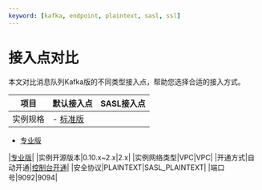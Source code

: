 ```yaml
---
keyword: [kafka, endpoint, plaintext, sasl, ssl]
---
```


# 接入点对比

本文对比消息队列Kafka版的不同类型接入点，帮助您选择合适的接入方式。

|项目|默认接入点|SASL接入点|
|--|-----|-------|
|实例规格|-   [标准版](/intl.zh-CN/产品定价/计费说明.md)
-   [专业版](/intl.zh-CN/产品定价/计费说明.md)

|[专业版](/intl.zh-CN/产品定价/计费说明.md)|
|实例开源版本|0.10.x~2.x|2.x|
|实例网络类型|VPC|VPC|
|开通方式|自动开通|[控制台开通](/intl.zh-CN/权限控制/SASL用户授权.md)|
|安全协议|PLAINTEXT|SASL\_PLAINTEXT|
|端口号|9092|9094|

